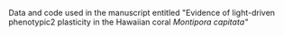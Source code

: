 Data and code used in the manuscript entitled "Evidence of light-driven phenotypic2
plasticity in the Hawaiian coral <i>Montipora capitata<i>"
